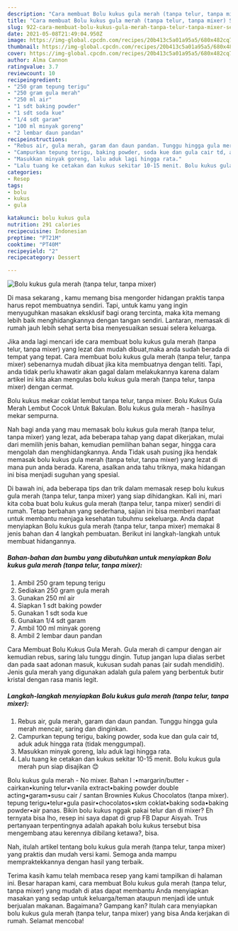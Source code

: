 ```yaml
---
description: "Cara membuat Bolu kukus gula merah (tanpa telur, tanpa mixer) Sederhana Untuk Jualan"
title: "Cara membuat Bolu kukus gula merah (tanpa telur, tanpa mixer) Sederhana Untuk Jualan"
slug: 922-cara-membuat-bolu-kukus-gula-merah-tanpa-telur-tanpa-mixer-sederhana-untuk-jualan
date: 2021-05-08T21:49:04.950Z
image: https://img-global.cpcdn.com/recipes/20b413c5a01a95a5/680x482cq70/bolu-kukus-gula-merah-tanpa-telur-tanpa-mixer-foto-resep-utama.jpg
thumbnail: https://img-global.cpcdn.com/recipes/20b413c5a01a95a5/680x482cq70/bolu-kukus-gula-merah-tanpa-telur-tanpa-mixer-foto-resep-utama.jpg
cover: https://img-global.cpcdn.com/recipes/20b413c5a01a95a5/680x482cq70/bolu-kukus-gula-merah-tanpa-telur-tanpa-mixer-foto-resep-utama.jpg
author: Alma Cannon
ratingvalue: 3.7
reviewcount: 10
recipeingredient:
- "250 gram tepung terigu"
- "250 gram gula merah"
- "250 ml air"
- "1 sdt baking powder"
- "1 sdt soda kue"
- "1/4 sdt garam"
- "100 ml minyak goreng"
- "2 lembar daun pandan"
recipeinstructions:
- "Rebus air, gula merah, garam dan daun pandan. Tunggu hingga gula merah mencair, saring dan dinginkan."
- "Campurkan tepung terigu, baking powder, soda kue dan gula cair td, aduk aduk hingga rata (tidak menggumpal)."
- "Masukkan minyak goreng, lalu aduk lagi hingga rata."
- "Lalu tuang ke cetakan dan kukus sekitar 10-15 menit. Bolu kukus gula merah pun siap disajikan 😊"
categories:
- Resep
tags:
- bolu
- kukus
- gula

katakunci: bolu kukus gula 
nutrition: 291 calories
recipecuisine: Indonesian
preptime: "PT21M"
cooktime: "PT40M"
recipeyield: "2"
recipecategory: Dessert

---
```



![Bolu kukus gula merah (tanpa telur, tanpa mixer)](https://img-global.cpcdn.com/recipes/20b413c5a01a95a5/680x482cq70/bolu-kukus-gula-merah-tanpa-telur-tanpa-mixer-foto-resep-utama.jpg)

Di masa  sekarang , kamu memang bisa mengorder hidangan praktis tanpa harus repot membuatnya sendiri. Tapi, untuk kamu yang ingin menyuguhkan masakan eksklusif bagi orang tercinta, maka kita memang lebih baik menghidangkannya dengan tangan sendiri. Lantaran, memasak di rumah jauh lebih sehat serta bisa menyesuaikan sesuai selera keluarga.

Jika anda lagi mencari ide cara membuat bolu kukus gula merah (tanpa telur, tanpa mixer) yang lezat dan mudah dibuat,maka anda sudah berada di tempat yang tepat. Cara membuat bolu kukus gula merah (tanpa telur, tanpa mixer)  sebenarnya mudah dibuat jika kita membuatnya dengan teliti. Tapi, anda tidak perlu khawatir akan gagal dalam melakukannya 
karena dalam artikel ini kita akan mengulas bolu kukus gula merah (tanpa telur, tanpa mixer) dengan cermat.  

Bolu kukus mekar coklat lembut tanpa telur, tanpa mixer. Bolu Kukus Gula Merah Lembut Cocok Untuk Bakulan. Bolu kukus gula merah - hasilnya mekar sempurna.

Nah bagi anda yang mau memasak bolu kukus gula merah (tanpa telur, tanpa mixer) yang lezat, ada beberapa tahap yang dapat dikerjakan, mulai dari memilih jenis bahan, kemudian pemilihan bahan segar, hingga cara mengolah dan menghidangkannya. Anda Tidak usah pusing jika hendak memasak bolu kukus gula merah (tanpa telur, tanpa mixer) yang lezat di mana pun anda berada. Karena, asalkan anda  tahu triknya, maka hidangan ini bisa menjadi suguhan yang spesial.

Di bawah ini, ada beberapa tips dan trik dalam memasak resep bolu kukus gula merah (tanpa telur, tanpa mixer) yang siap dihidangkan. Kali ini, mari kita coba buat bolu kukus gula merah (tanpa telur, tanpa mixer) sendiri di rumah. Tetap berbahan yang sederhana, sajian ini bisa memberi manfaat untuk membantu menjaga kesehatan tubuhmu sekeluarga. Anda dapat menyiapkan Bolu kukus gula merah (tanpa telur, tanpa mixer) memakai 8 jenis bahan dan 4 langkah pembuatan. Berikut ini langkah-langkah untuk membuat hidangannya.

<!--inarticleads1-->

##### Bahan-bahan dan bumbu yang dibutuhkan untuk menyiapkan Bolu kukus gula merah (tanpa telur, tanpa mixer):

1. Ambil 250 gram tepung terigu
1. Sediakan 250 gram gula merah
1. Gunakan 250 ml air
1. Siapkan 1 sdt baking powder
1. Gunakan 1 sdt soda kue
1. Gunakan 1/4 sdt garam
1. Ambil 100 ml minyak goreng
1. Ambil 2 lembar daun pandan


Cara Membuat Bolu Kukus Gula Merah. Gula merah di campur dengan air kemudian rebus, saring lalu tunggu dingin. Tutup jangan lupa dialas serbet dan pada saat adonan masuk, kukusan sudah panas (air sudah mendidih). Jenis gula merah yang digunakan adalah gula palem yang berbentuk butir kristal dengan rasa manis legit. 

<!--inarticleads2-->

##### Langkah-langkah menyiapkan Bolu kukus gula merah (tanpa telur, tanpa mixer):

1. Rebus air, gula merah, garam dan daun pandan. Tunggu hingga gula merah mencair, saring dan dinginkan.
1. Campurkan tepung terigu, baking powder, soda kue dan gula cair td, aduk aduk hingga rata (tidak menggumpal).
1. Masukkan minyak goreng, lalu aduk lagi hingga rata.
1. Lalu tuang ke cetakan dan kukus sekitar 10-15 menit. Bolu kukus gula merah pun siap disajikan 😊


Bolu kukus gula merah - No mixer. Bahan I :•margarin/butter - cairkan•kuning telur•vanila extract•baking powder double acting•garam•susu cair / santan Brownies Kukus Chocolatos (tanpa mixer). tepung terigu•telur•gula pasir•chocolatos•skm coklat•baking soda•baking powder•air panas. Bikin bolu kukus nggak pakai telur dan di mixer? Eh ternyata bisa lho, resep ini saya dapat di grup FB Dapur Aisyah. Trus pertanyaan terpentingnya adalah apakah bolu kukus tersebut bisa mengembang atau kerennya dibilang ketawa?, bisa. 

Nah, itulah artikel tentang  bolu kukus gula merah (tanpa telur, tanpa mixer)  yang praktis dan mudah versi kami. Semoga anda mampu mempraktekkannya dengan hasil yang terbaik. 

Terima kasih kamu telah membaca resep yang kami tampilkan di halaman ini. Besar harapan kami, cara membuat  Bolu kukus gula merah (tanpa telur, tanpa mixer) yang mudah di atas dapat membantu Anda menyiapkan masakan yang sedap untuk keluarga/teman ataupun menjadi ide untuk berjualan makanan. Bagaimana? Gampang kan? Itulah cara menyiapkan bolu kukus gula merah (tanpa telur, tanpa mixer) yang bisa Anda kerjakan di rumah. Selamat mencoba!

